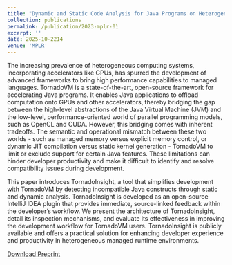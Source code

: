 ```yaml
---
title: "Dynamic and Static Code Analysis for Java Programs on Heterogeneous Hardware."
collection: publications
permalink: /publication/2023-mplr-01
excerpt: ''
date: 2025-10-2214
venue: 'MPLR'
---
```


The increasing prevalence of heterogeneous computing systems, incorporating accelerators like GPUs, has spurred the development of advanced frameworks to bring high performance capabilities to managed languages. TornadoVM is a state-of-the-art, open-source framework for accelerating Java programs. It enables Java applications to offload computation onto GPUs and other accelerators, thereby bridging the gap between the high-level abstractions of the Java Virtual Machine (JVM) and the low-level, performance-oriented world of parallel programming models, such as OpenCL and CUDA. However, this bridging comes with inherent tradeoffs. The semantic and operational mismatch between these two worlds - such as managed memory versus explicit memory control, or dynamic JIT compilation versus static kernel generation - TornadoVM to limit or exclude support for certain Java features. These limitations can hinder developer productivity and make it difficult to identify and resolve compatibility issues during development.

This paper introduces TornadoInsight, a tool that simplifies development with TornadoVM by detecting incompatible Java constructs through static and dynamic analysis. TornadoInsight is developed as an open-source IntelliJ IDEA plugin that provides immediate, source-linked feedback within the developer’s workflow. We present the architecture of TornadoInsight, detail its inspection mechanisms, and evaluate its effectiveness in improving the development workflow for TornadoVM users. TornadoInsight is publicly available and offers a practical solution for enhancing developer experience and productivity in heterogeneous managed runtime environments.

[Download Preprint](https://stratika.github.io/files/tornado-insight-PREPRINT.pdf)